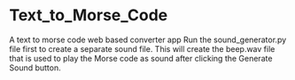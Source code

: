 # Text_to_Morse_Code
A text to morse code web based converter app
Run the sound_generator.py file first to create a separate sound file. This will create the beep.wav file that is used to play the Morse code as sound after clicking the Generate Sound button. 
